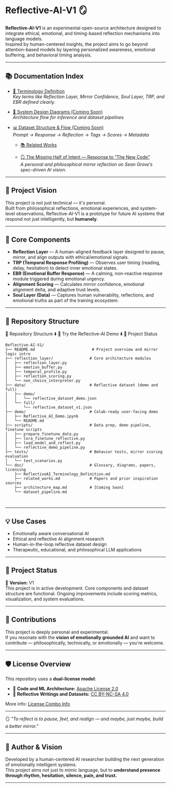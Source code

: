 
# Reflective-AI-V1 🪞

**Reflective-AI-V1** is an experimental open-source architecture designed to integrate ethical, emotional, and timing-based reflection mechanisms into language models.  
Inspired by human-centered insights, the project aims to go beyond attention-based models by layering personalized awareness, emotional buffering, and behavioral timing analysis.

---

## 📚 Documentation Index

- [🧾 Terminology Definition](docs/ReflectiveAI_Terminology_Definition.md)  
  *Key terms like Reflection Layer, Mirror Confidence, Soul Layer, TRP, and EBR defined clearly.*

- [🧠 System Design Diagrams (Coming Soon)](docs/architecture_map.md)  
  *Architecture flow for inference and dataset pipelines*

- [📊 Dataset Structure & Flow (Coming Soon)](docs/dataset_pipeline.md)  
  *Prompt → Response → Reflection → Tags → Scores → Metadata*

  - [📚 Related Works](docs/related_works.md)
 
  - [🪞 The Missing Half of Intent — Response to “The New Code”](docs/the_missing_half_of_intent.md)  
  *A personal and philosophical mirror reflection on Sean Grove’s spec-driven AI vision.*


---

## 🌱 Project Vision

This project is not just technical — it's personal.  
Built from philosophical reflections, emotional experiences, and system-level observations, Reflective-AI-V1 is a prototype for future AI systems that respond not just intelligently, but **humanely**.

---

## 🧠 Core Components

- **Reflection Layer** — A human-aligned feedback layer designed to pause, mirror, and align outputs with ethical/emotional signals.
- **TRP (Temporal Response Profiling)** — Observes user timing (reading, delay, hesitation) to detect inner emotional states.
- **EBR (Emotional Buffer Response)** — A calming, non-reactive response module triggered during emotional urgency.
- **Alignment Scoring** — Calculates mirror confidence, emotional alignment delta, and adaptive trust levels.
- **Soul Layer (Data)** — Captures human vulnerability, reflections, and emotional truths as part of the training ecosystem.

---

## 📁 Repository Structure

📁 Repository Structure
⬇️
🧪 Try the Reflective-AI Demo
⬇️
🚧 Project Status


```
Reflective-AI-V1/
├── README.md                         # Project overview and mirror logic intro
├── reflection_layer/                # Core architecture modules
│   ├── reflection_layer.py
│   ├── emotion_buffer.py
│   ├── temporal_profile.py
│   ├── reflection_scoring.py
│   └── non_choice_interpreter.py
├── data/                            # Reflective dataset (demo and full)
│   ├── demo/
│   │   └── reflective_dataset_demo.json
│   └── full/
│       └── reflective_dataset_v1.json
├── demo/                            # Colab-ready user-facing demo
│   ├── Reflective_AI_Demo.ipynb
│   └── README.md
├── scripts/                         # Data prep, demo pipeline, finetune scripts
│   ├── prepare_finetune_data.py
│   ├── lora_finetune_reflective.py
│   ├── load_model_and_reflect.py
│   └── reflective_demo_pipeline.py
├── tests/                           # Behavior tests, mirror scoring evaluation
│   └── test_scenarios.py
└── doc/                             # Glossary, diagrams, papers, licensing
    ├── ReflectiveAI_Terminology_Definition.md
    ├── related_works.md             # Papers and prior inspiration sources
    ├── architecture_map.md          # [Coming Soon]
    └── dataset_pipeline.md

  
```

---

## 💡 Use Cases

- Emotionally aware conversational AI  
- Ethical and reflective AI alignment research  
- Human-in-the-loop reflective dataset design  
- Therapeutic, educational, and philosophical LLM applications  

---

## 🚧 Project Status

🧪 **Version:** V1  
This project is in active development. Core components and dataset structure are functional. Ongoing improvements include scoring metrics, visualization, and system evaluations.

---

## 🤝 Contributions

This project is deeply personal and experimental.  
If you resonate with the **vision of emotionally grounded AI** and want to contribute — philosophically, technically, or emotionally — you're welcome.

---

## 🛡 License Overview

This repository uses a **dual-license model**:

- 🧠 **Code and ML Architecture:** [Apache License 2.0](LICENSE.md)  
- 🧘 **Reflective Writings and Datasets:** [CC BY-NC-SA 4.0](docs/CC-BY-NC-SA-4.0.md)

More info: [License Combo Info](/docs/license_combo_info.md)

---

🪞 *"To reflect is to pause, feel, and realign — and maybe, just maybe, build a better mirror."*

---

## 👤 Author & Vision

Developed by a human-centered AI researcher building the next generation of emotionally intelligent systems.  
This project aims not just to mimic language, but to **understand presence through rhythm, hesitation, silence, pain, and trust.**

---
